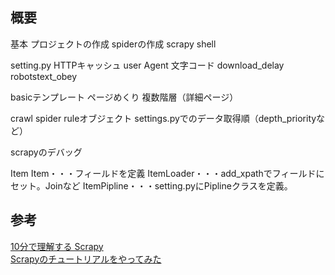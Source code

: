 
## 概要
基本
    プロジェクトの作成
    spiderの作成
    scrapy shell

setting.py
    HTTPキャッシュ
    user Agent
    文字コード
    download_delay
    robotstext_obey

basicテンプレート
    ページめくり
    複数階層（詳細ページ）

crawl spider
    ruleオブジェクト
    settings.pyでのデータ取得順（depth_priorityなど）

scrapyのデバッグ

Item
    Item・・・フィールドを定義
    ItemLoader・・・add_xpathでフィールドにセット。Joinなど
    ItemPipline・・・setting.pyにPiplineクラスを定義。



## 参考
[10分で理解する Scrapy](https://qiita.com/Chanmoro/items/f4df85eb73b18d902739)  
[Scrapyのチュートリアルをやってみた](https://monologu.com/try-scrapy-tutorial/)  

